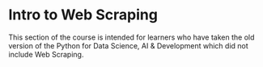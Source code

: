 # Intro to Web Scraping

This section of the course is intended for learners who have taken the old version 
of the Python for Data Science, AI & Development which did not include Web Scraping.


